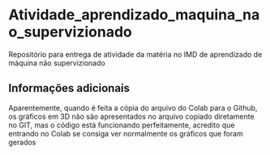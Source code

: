 # Atividade_aprendizado_maquina_nao_supervizionado
Repositório para entrega de atividade da matéria no IMD de aprendizado de máquina não supervizionado

## Informações adicionais
Aparentemente, quando é feita a cópia do arquivo do Colab para o Github, os gráficos em 3D não são apresentados no arquivo copiado diretamente no GIT, mas o código está funcionando perfeitamente, acredito que entrando no Colab se consiga ver normalmente os gráficos que foram gerados
